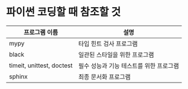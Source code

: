 # 파이썬 코딩할 때 참조할 것

| 프로그램 이름                   | 설명                     |
|---------------------------|------------------------|
| mypy                      | 타입 힌트 검사 프로그램          |
| black                     | 일관된 스타일을 위한 프로그램       |
| timeit, unittest, doctest | 필수 성능과 기능 테스트를 위한 프로그램 |
| sphinx                    | 최종 문서화 프로그램            |


